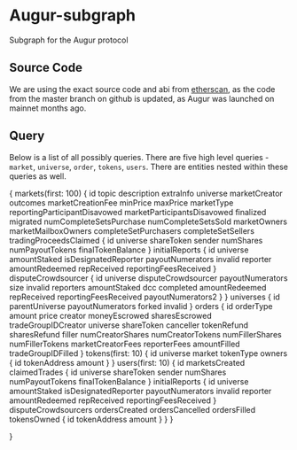 # Augur-subgraph
Subgraph for the Augur protocol 


## Source Code

We are using the exact source code and abi from [etherscan](https://etherscan.io/address/0x75228dce4d82566d93068a8d5d49435216551599#code), as the code from the master branch on github is updated, as Augur was launched on mainnet months ago. 

## Query

Below is a list of all possibly queries. There are five high level queries - `market`, `universe`, `order`, `tokens`, `users`. There are entities nested within these queries as well. 

{
  markets(first: 100) {
    id
    topic
    description
    extraInfo
    universe
    marketCreator
    outcomes
    marketCreationFee
    minPrice
    maxPrice
    marketType
    reportingParticipantDisavowed
    marketParticipantsDisavowed
    finalized
    migrated
    numCompleteSetsPurchase
    numCompleteSetsSold
    marketOwners
    marketMailboxOwners
    completeSetPurchasers
    completeSetSellers
    tradingProceedsClaimed {
      id
      universe
      shareToken
      sender
      numShares
      numPayoutTokens
      finalTokenBalance
    }
    initialReports {
      id
      universe
      amountStaked
      isDesignatedReporter
      payoutNumerators
      invalid
      reporter
      amountRedeemed
      repReceived
      reportingFeesReceived
    }
    disputeCrowdsourcer {
      id
      universe
      disputeCrowdsourcer
      payoutNumerators
      size
      invalid
      reporters
      amountStaked
      dcc
      completed
      amountRedeemed
      repReceived
      reportingFeesReceived
      payoutNumerators2
    }
  }
  universes {
    id
    parentUniverse
    payoutNumerators
    forked
    invalid
  }
  orders {
    id
    orderType
    amount
    price
    creator
    moneyEscrowed
    sharesEscrowed
    tradeGroupIDCreator
    universe
    shareToken
    canceller
    tokenRefund
    sharesRefund
    filler
    numCreatorShares
    numCreatorTokens
    numFillerShares
    numFillerTokens
    marketCreatorFees
    reporterFees
    amountFilled
    tradeGroupIDFilled
  }
  tokens(first: 10) {
    id
    universe
    market
    tokenType
    owners {
      id
      tokenAddress
      amount
    }
  }
  users(first: 10) {
    id
    marketsCreated
    claimedTrades {
      id
      universe
      shareToken
      sender
      numShares
      numPayoutTokens
      finalTokenBalance
    }
    initialReports {
      id
      universe
      amountStaked
      isDesignatedReporter
      payoutNumerators
      invalid
      reporter
      amountRedeemed
      repReceived
      reportingFeesReceived
    }
    disputeCrowdsourcers
    ordersCreated
    ordersCancelled
    ordersFilled
    tokensOwned {
      id
      tokenAddress
      amount
    }
  }
}

}
